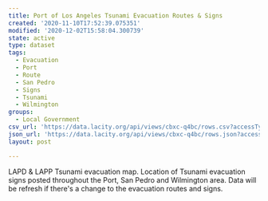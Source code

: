 ```yaml
---
title: Port of Los Angeles Tsunami Evacuation Routes & Signs
created: '2020-11-10T17:52:39.075351'
modified: '2020-12-02T15:58:04.300739'
state: active
type: dataset
tags:
  - Evacuation
  - Port
  - Route
  - San Pedro
  - Signs
  - Tsunami
  - Wilmington
groups:
  - Local Government
csv_url: 'https://data.lacity.org/api/views/cbxc-q4bc/rows.csv?accessType=DOWNLOAD'
json_url: 'https://data.lacity.org/api/views/cbxc-q4bc/rows.json?accessType=DOWNLOAD'
layout: post

---
```

LAPD & LAPP Tsunami evacuation map.  Location of Tsunami evacuation signs posted throughout the Port, San Pedro and Wilmington area.  Data will be refresh if there's a change to the evacuation routes and signs.
